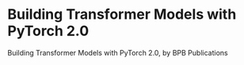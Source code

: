 # Building Transformer Models with PyTorch 2.0
 Building Transformer Models with PyTorch 2.0, by BPB Publications

